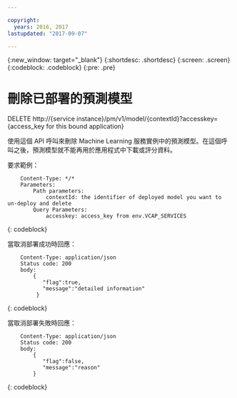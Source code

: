```yaml
---

copyright:
  years: 2016, 2017
lastupdated: "2017-09-07"

---
```


{:new_window: target="_blank"}
{:shortdesc: .shortdesc}
{:screen: .screen}
{:codeblock: .codeblock}
{:pre: .pre}

# 刪除已部署的預測模型


DELETE http://{service
instance}/pm/v1/model/{contextId}?accesskey={access_key for this
bound application}

使用這個 API 呼叫來刪除 Machine Learning 服務實例中的預測模型。在這個呼叫之後，預測模型就不能再用於應用程式中下載或評分資料。

要求範例：

```
    Content-Type: */*
    Parameters:
        Path parameters:
            contextId: the identifier of deployed model you want to un-deploy and delete
        Query Parameters:
            accesskey: access_key from env.VCAP_SERVICES
```
{: codeblock}

當取消部署成功時回應：

```
    Content-Type: application/json
    Status code: 200
    body:
        {
           "flag":true, 
           "message":"detailed information"  
         }
```
{: codeblock}

當取消部署失敗時回應：

```
    Content-Type: application/json
    Status code: 200
    body:
        {
           "flag":false, 
           "message":"reason"
        }
```
{: codeblock}
